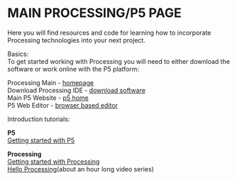 # MAIN PROCESSING/P5 PAGE

Here you will find resources and code for learning how to incorporate Processing technologies into your next project.
 
Basics:\
To get started working with Processing you will need to either download the software or work online with the P5 platform:

Processing Main - [homepage](https://processing.org)\
Download Processing IDE - [download software](https://processing.org/download)\
Main P5 Website - [p5 home](https://p5js.org)\
P5 Web Editor - [browser based editor](https://editor.p5js.org/)

Introduction tutorials:

**P5**\
[Getting started with P5](https://p5js.org/get-started/)


**Processing**\
[Getting started with Processing](https://processing.org/tutorials/gettingstarted/)\
[Hello Processing](https://hello.processing.org/)(about an hour long video series)

